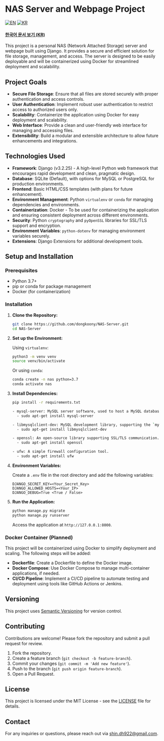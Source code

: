 # NAS Server and Webpage Project

[![EN](https://img.shields.io/badge/lang-en-blue.svg)](README.en.md) 
[![KR](https://img.shields.io/badge/lang-kr-red.svg)](README.md)

#### [한국어 문서 보기 (KR)](README.md)

This project is a personal NAS (Network Attached Storage) server and webpage built using Django. It provides a secure and efficient solution for file storage, management, and access. The server is designed to be easily deployable and will be containerized using Docker for streamlined deployment and scalability.

## Project Goals

- **Secure File Storage**: Ensure that all files are stored securely with proper authentication and access controls.
- **User Authentication**: Implement robust user authentication to restrict access to authorized users only.
- **Scalability**: Containerize the application using Docker for easy deployment and scalability.
- **Web Interface**: Provide a clean and user-friendly web interface for managing and accessing files.
- **Extensibility**: Build a modular and extensible architecture to allow future enhancements and integrations.

## Technologies Used

- **Framework**: Django (v3.2.25) - A high-level Python web framework that encourages rapid development and clean, pragmatic design.
- **Database**: SQLite (Default), with options for MySQL or PostgreSQL for production environments.
- **Frontend**: Basic HTML/CSS templates (with plans for future enhancement).
- **Environment Management**: Python `virtualenv` or `conda` for managing dependencies and environments.
- **Containerization**: Docker - To be used for containerizing the application and ensuring consistent deployment across different environments.
- **Security**: Python `cryptography` and `pyOpenSSL` libraries for SSL/TLS support and encryption.
- **Environment Variables**: `python-dotenv` for managing environment variables securely.
- **Extensions**: Django Extensions for additional development tools.

## Setup and Installation

### Prerequisites

- Python 3.7+
- pip or conda for package management
- Docker (for containerization)

### Installation

1. **Clone the Repository:**

    ```bash
    git clone https://github.com/dongkoony/NAS-Server.git
    cd NAS-Server
    ```

2. **Set up the Environment:**

    Using `virtualenv`:

    ```bash
    python3 -m venv venv
    source venv/bin/activate
    ```

    Or using `conda`:

    ```bash
    conda create -n nas python=3.7
    conda activate nas
    ```

3. **Install Dependencies:**

    ```bash
    pip install -r requirements.txt
    ```
    ```bash
    - mysql-server: MySQL server software, used to host a MySQL database server.
      - sudo apt-get install mysql-server
    
    - libmysqlclient-dev: MySQL development library, supporting the `mysqlclient` Python package for communication with the MySQL server.
      - sudo apt-get install libmysqlclient-dev
    
    - openssl: An open-source library supporting SSL/TLS communication.
      - sudo apt-get install openssl
    
    - ufw: A simple firewall configuration tool.
      - sudo apt-get install ufw
    ```
    
4. **Environment Variables:**

    Create a `.env` file in the root directory and add the following variables:

    ```plaintext
    DJANGO_SECRET_KEY=<Your_Secret_Key>
    DJANGO_ALLOWED_HOSTS=<Your_IP>
    DJANGO_DEBUG=True <True / False>
    ```

5. **Run the Application:**

    ```bash
    python manage.py migrate
    python manage.py runserver
    ```

    Access the application at `http://127.0.0.1:8000`.

### Docker Container (Planned)

This project will be containerized using Docker to simplify deployment and scaling. The following steps will be added:

- **Dockerfile**: Create a Dockerfile to define the Docker image.
- **Docker Compose**: Use Docker Compose to manage multi-container applications, if needed.
- **CI/CD Pipeline**: Implement a CI/CD pipeline to automate testing and deployment using tools like GitHub Actions or Jenkins.

## Versioning

This project uses [Semantic Versioning](https://semver.org/) for version control. 

## Contributing

Contributions are welcome! Please fork the repository and submit a pull request for review.

1. Fork the repository.
2. Create a feature branch (`git checkout -b feature-branch`).
3. Commit your changes (`git commit -m 'Add new feature'`).
4. Push to the branch (`git push origin feature-branch`).
5. Open a Pull Request.

## License

This project is licensed under the MIT License - see the [LICENSE](LICENSE) file for details.

## Contact

For any inquiries or questions, please reach out via [shin.dh922@gmail.com](mailto:shin.dh922@gmail.com).
